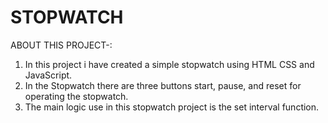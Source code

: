 # STOPWATCH



ABOUT THIS PROJECT-:

  1. In this project i have created a simple stopwatch using HTML CSS and JavaScript.
  2. In the Stopwatch there are three buttons start, pause, and reset for operating the stopwatch.
  3. The main logic use in this stopwatch project is the set interval function.
